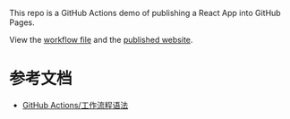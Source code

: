 This repo is a GitHub Actions demo of publishing a React App into GitHub Pages.

View the [workflow file](./.github/workflows/ci.yml) and the [published website](https://wscats.github.io/github-actions-tutorial).

# 参考文档

- [GitHub Actions/工作流程语法](https://docs.github.com/cn/actions/using-workflows/workflow-syntax-for-github-actions)
